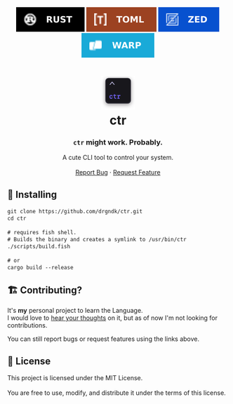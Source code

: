 <div id="badges" align="center">
  <!-- Stuff used in this Repository.-->
  <a href="https://rust-lang.org"><img alt="RustLang" src="resources/badges/rust.svg"></a>
  <a href="https://toml.io/"><img alt="TOML" src="resources/badges/toml.svg"></a>
  <a href="https://zed.dev/"><img alt="Zed" src="resources/badges/zed.svg"></a>
  <a href="https://warp.dev/"><img alt="WarpTerminal" src="resources/badges/warp.svg"></a>
</div>

<div align="center">
  <h1>
    <img src="resources/logo.svg" style="height: 2.75em;">
    <br />
    ctr
  </h1>
  <h3>
    <code>ctr</code> might work. Probably.
  </h3>
</div>
<div id="links" align="center">
  A cute CLI tool to control your system. <br /> <br />
  <a href="https://github.com/drgndk/ctr/issues/new?labels=bug&template=bug.yml">Report Bug</a> &middot;
  <a href="https://github.com/drgndk/ctr/issues/new?labels=enhancement&template=feature.yml">Request Feature</a>
</div>

<h2 id="building">🔨 Installing</h2>

  ```
  git clone https://github.com/drgndk/ctr.git
  cd ctr

  # requires fish shell.
  # Builds the binary and creates a symlink to /usr/bin/ctr
  ./scripts/build.fish

  # or
  cargo build --release
  ```

<h2 id="contributing">🏗️ Contributing?</h2>

  It's **my** personal project to learn the Language. <br />
  I would love to <a href="discussions/categories/your-thoughts">hear your thoughts</a> on it, but as of now I'm not looking for contributions.

  You can still report bugs or request features using the links above.

<h2 id="license">📜 License</h2>

  This project is licensed under the MIT License. <br /> <br />
  You are free to use, modify, and distribute it under the terms of this license.
